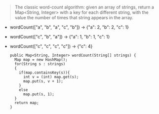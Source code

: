 > The classic word-count algorithm: given an array of strings, return a Map<String, Integer> with a key for each different string, with the value the number of times that string appears in the array.

- wordCount(["a", "b", "a", "c", "b"]) → {"a": 2, "b": 2, "c": 1}
- wordCount(["c", "b", "a"]) → {"a": 1, "b": 1, "c": 1}
- wordCount(["c", "c", "c", "c"]) → {"c": 4}

      public Map<String, Integer> wordCount(String[] strings) {
        Map map = new HashMap();
        for(String s : strings)
        {
          if(map.containsKey(s)){
            int v = (int) map.get(s);
            map.put(s, v + 1);
          }
          else
            map.put(s, 1);
        }
        return map;
      }
